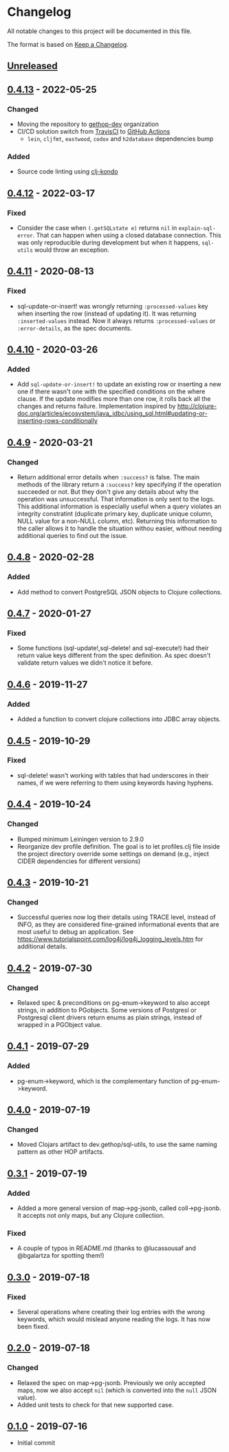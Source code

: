 # Changelog
All notable changes to this project will be documented in this file.

The format is based on [Keep a Changelog](http://keepachangelog.com/en/1.0.0/).

## [Unreleased]

## [0.4.13] - 2022-05-25
### Changed
- Moving the repository to [gethop-dev](https://github.com/gethop-dev) organization
- CI/CD solution switch from [TravisCI](https://travis-ci.org/) to [GitHub Actions](Ihttps://github.com/features/actions)
  - `lein`, `cljfmt`, `eastwood`, `codox` and `h2database` dependencies bump

### Added
- Source code linting using [clj-kondo](https://github.com/clj-kondo/clj-kondo)

## [0.4.12] - 2022-03-17
### Fixed
- Consider the case when `(.getSQLstate e)` returns `nil` in `explain-sql-error`. That can happen when using a closed database connection. This was only reproducible during development but when it happens, `sql-utils` would throw an exception.

## [0.4.11] - 2020-08-13
### Fixed
- sql-update-or-insert! was wrongly returning `:processed-values` key when inserting the row (instead of updating it). It was returning `:inserted-values` instead. Now it always returns `:processed-values` or `:error-details`, as the spec documents.

## [0.4.10] - 2020-03-26

### Added
- Add `sql-update-or-insert!` to update an existing row or inserting a new one if there wasn't one with the specified conditions on the where clause. If the update modifies more than one row, it rolls back all the changes and returns failure. Implementation inspired by http://clojure-doc.org/articles/ecosystem/java_jdbc/using_sql.html#updating-or-inserting-rows-conditionally

## [0.4.9] - 2020-03-21

### Changed
- Return additional error details when `:success?` is false. The main methods of the library return a `:success?` key specifying if the operation succeeded or not. But they don't give any details about why the operation was unsuccessful. That information is only sent to the logs. This additional information is especially useful when a query violates an integrity constratint (duplicate primary key, duplicate unique column, NULL value for a non-NULL column, etc). Returning this information to the caller allows it to handle the situation withou easier, without needing additional queries to find out the issue.

## [0.4.8] - 2020-02-28

### Added
- Add method to convert PostgreSQL JSON objects to Clojure collections.

## [0.4.7] - 2020-01-27

### Fixed
- Some functions (sql-update!,sql-delete! and sql-execute!) had their return value keys different from the spec definition. As spec doesn't validate return values we didn't notice it before.

## [0.4.6] - 2019-11-27

### Added
- Added a function to convert clojure collections into JDBC array objects.

## [0.4.5] - 2019-10-29
### Fixed
- sql-delete! wasn't working with tables that had underscores in their names, if we were referring to them using keywords having hyphens.

## [0.4.4] - 2019-10-24
### Changed
- Bumped minimum Leiningen version to 2.9.0
- Reorganize dev profile definition. The goal is to let profiles.clj file inside the project directory override some settings on demand (e.g., inject CIDER dependencies for different versions)

## [0.4.3] - 2019-10-21

### Changed
- Successful queries now log their details using TRACE level, instead of INFO, as they are considered fine-grained informational events that are most useful to debug an application. See https://www.tutorialspoint.com/log4j/log4j_logging_levels.htm for additional details.

## [0.4.2] - 2019-07-30

### Changed
- Relaxed spec & preconditions on pg-enum->keyword to also accept strings, in addition to PGobjects. Some versions of Postgresl or Postgresql client drivers return enums as plain strings, instead of wrapped in a PGObject value.

## [0.4.1] - 2019-07-29

### Added
- pg-enum->keyword, which is the complementary function of pg-enum->keyword.

## [0.4.0] - 2019-07-19

### Changed
- Moved Clojars artifact to dev.gethop/sql-utils, to use the same naming pattern as other HOP artifacts.

## [0.3.1] - 2019-07-19

### Added
- Added a more general version of map->pg-jsonb, called coll->pg-jsonb. It accepts not only maps, but any Clojure collection.

### Fixed
- A couple of typos in README.md (thanks to @lucassousaf and @bgalartza for spotting them!)

## [0.3.0] - 2019-07-18

### Fixed
- Several operations where creating their log entries with the wrong keywords, which would mislead anyone reading the logs. It has now been fixed.

## [0.2.0] - 2019-07-18

### Changed
- Relaxed the spec on map->pg-jsonb. Previously we only accepted maps, now we also accept `nil` (which is converted into the `null` JSON value).
- Added unit tests to check for that new supported case.

## [0.1.0] - 2019-07-16
- Initial commit

[UNRELEASED]: https://github.com/gethop-dev/sql-utils/compare/v0.4.13...HEAD
[0.4.13]: https://github.com/gethop-dev/sql-utils/releases/tag/v0.4.13
[0.4.12]: https://github.com/gethop-dev/sql-utils/releases/tag/v0.4.12
[0.4.11]: https://github.com/gethop-dev/sql-utils/releases/tag/v0.4.11
[0.4.10]: https://github.com/gethop-dev/sql-utils/releases/tag/v0.4.10
[0.4.9]: https://github.com/gethop-dev/sql-utils/releases/tag/v0.4.9
[0.4.8]: https://github.com/gethop-dev/sql-utils/releases/tag/v0.4.8
[0.4.7]: https://github.com/gethop-dev/sql-utils/releases/tag/v0.4.7
[0.4.6]: https://github.com/gethop-dev/sql-utils/releases/tag/v0.4.6
[0.4.5]: https://github.com/gethop-dev/sql-utils/releases/tag/v0.4.5
[0.4.4]: https://github.com/gethop-dev/sql-utils/releases/tag/v0.4.4
[0.4.3]: https://github.com/gethop-dev/sql-utils/releases/tag/v0.4.3
[0.4.2]: https://github.com/gethop-dev/sql-utils/releases/tag/v0.4.2
[0.4.1]: https://github.com/gethop-dev/sql-utils/releases/tag/v0.4.1
[0.4.0]: https://github.com/gethop-dev/sql-utils/releases/tag/v0.4.0
[0.3.1]: https://github.com/gethop-dev/sql-utils/releases/tag/v0.3.1
[0.3.0]: https://github.com/gethop-dev/sql-utils/releases/tag/v0.3.0
[0.2.0]: https://github.com/gethop-dev/sql-utils/releases/tag/v0.2.0
[0.1.0]: https://github.com/gethop-dev/sql-utils/releases/tag/v0.1.0
